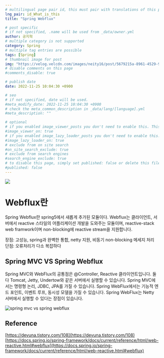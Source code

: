 ```yaml
---
# multilingual page pair id, this must pair with translations of this page. (This name must be unique)
lng_pair: id_What_is_this
title: "Spring Webflux"

# post specific
# if not specified, .name will be used from _data/owner.yml
author: 공지혁
# multiple category is not supported
category: Spring
# multiple tag entries are possible
tags: [Spring]
# thumbnail image for post
img: "https://velog.velcdn.com/images/neity16/post/5679215a-8961-4529-9469-077f768c66d2/webflux.jpeg"
# disable comments on this page
#comments_disable: true

# publish date
date: 2022-11-25 10:04:30 +0900

# seo
# if not specified, date will be used.
#meta_modify_date: 2022-11-25 10:04:30 +0900
# check the meta_common_description in _data/lang/[language].yml
#meta_description: ""

# optional
# if you enabled image_viewer_posts you don't need to enable this. This is only if image_viewer_posts = false
#image_viewer_on: true
# if you enabled image_lazy_loader_posts you don't need to enable this. This is only if image_lazy_loader_posts = false
#image_lazy_loader_on: true
# exclude from on site search
#on_site_search_exclude: true
# exclude from search engines
#search_engine_exclude: true
# to disable this page, simply set published: false or delete this file
#published: false
---
```



![](https://velog.velcdn.com/images/neity16/post/5679215a-8961-4529-9469-077f768c66d2/webflux.jpeg)
# Webflux란
Spring Webflux란 spring5에서 새롭게 추가된 모듈이다.
Webflux는 클라이언트, 서버에서 reactive 스타일의 어플리케이션 개발을 도와주는 모듈이며, reactive-stack web framwork이며 non-blocking에 reactive stream을 지원합니다.

장점: 고성능, spring과 완벽한 통합, netty 지원, 비동기 non-blocking 메세지 처리
단점: 오류처리가 다소 복잡하다

## Spring MVC VS Spring Webflux
Spring MVC와 WebFlux의 공통점은 @Controller, Reactive 클라이언트입니다. 둘 다 Tomcat, Jetty, Undertow와 같은 서버에서 실행할 수 있습니다. Spring MVC에서는 명령형 논리, JDBC, JPA를 가질 수 있습니다. Spring WebFlux에서는 기능적 엔드 포인트, 이벤트 루프, 동시성 모델을 가질 수 있습니다. Spring WebFlux는 Netty 서버에서 실행할 수 있다는 장점이 있습니다.

![spring mvc vs spring webflux](https://docs.spring.io/spring-framework/docs/current/reference/html/images/spring-mvc-and-webflux-venn.png)


## Reference
[https://devuna.tistory.com/108](https://devuna.tistory.com/108)
[https://docs.spring.io/spring-framework/docs/current/reference/html/web-reactive.html#webflux](https://docs.spring.io/spring-framework/docs/current/reference/html/web-reactive.html#webflux)
